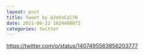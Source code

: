 ```yaml
--- 
layout: post 
title: Tweet by @JohnCal76 
date: 2021-06-22 1624408072 
categories: twitter 
--- 
```

https://twitter.com/o/status/1407495563856203777